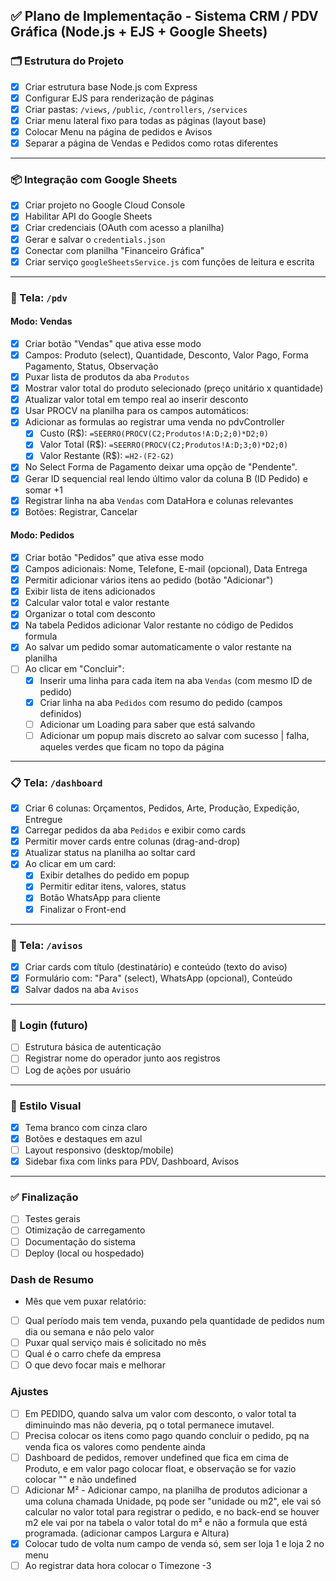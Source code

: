 ## ✅ Plano de Implementação - Sistema CRM / PDV Gráfica (Node.js + EJS + Google Sheets)

### 🗂️ Estrutura do Projeto

* [x] Criar estrutura base Node.js com Express
* [x] Configurar EJS para renderização de páginas
* [x] Criar pastas: `/views`, `/public`, `/controllers`, `/services`
* [x] Criar menu lateral fixo para todas as páginas (layout base)
* [x] Colocar Menu na página de pedidos e Avisos
* [x] Separar a página de Vendas e Pedidos como rotas diferentes

---

### 📦 Integração com Google Sheets

* [x] Criar projeto no Google Cloud Console
* [x] Habilitar API do Google Sheets
* [x] Criar credenciais (OAuth com acesso a planilha)
* [x] Gerar e salvar o `credentials.json`
* [x] Conectar com planilha "Financeiro Gráfica"
* [x] Criar serviço `googleSheetsService.js` com funções de leitura e escrita

---

### 🧾 Tela: `/pdv`

#### Modo: Vendas

* [x] Criar botão "Vendas" que ativa esse modo
* [x] Campos: Produto (select), Quantidade, Desconto, Valor Pago, Forma Pagamento, Status, Observação
* [x] Puxar lista de produtos da aba `Produtos`
* [x] Mostrar valor total do produto selecionado (preço unitário x quantidade)
* [x] Atualizar valor total em tempo real ao inserir desconto
* [x] Usar PROCV na planilha para os campos automáticos:
* [x] Adicionar as formulas ao registrar uma venda no pdvController
  * [x] Custo (R\$): `=SEERRO(PROCV(C2;Produtos!A:D;2;0)*D2;0)`
  * [x] Valor Total (R\$): `=SEERRO(PROCV(C2;Produtos!A:D;3;0)*D2;0)`
  * [x] Valor Restante (R\$): `=H2-(F2-G2)`
* [x] No Select Forma de Pagamento deixar uma opção de "Pendente".
* [x] Gerar ID sequencial real lendo último valor da coluna B (ID Pedido) e somar +1
* [x] Registrar linha na aba `Vendas` com DataHora e colunas relevantes
* [x] Botões: Registrar, Cancelar

#### Modo: Pedidos

* [x] Criar botão "Pedidos" que ativa esse modo
* [x] Campos adicionais: Nome, Telefone, E-mail (opcional), Data Entrega
* [x] Permitir adicionar vários itens ao pedido (botão "Adicionar")
* [x] Exibir lista de itens adicionados
* [x] Calcular valor total e valor restante
* [x] Organizar o total com desconto
* [x] Na tabela Pedidos adicionar Valor restante no código de Pedidos formula
* [x] Ao salvar um pedido somar automaticamente o valor restante na planilha
* [ ] Ao clicar em "Concluir":
  * [x] Inserir uma linha para cada item na aba `Vendas` (com mesmo ID de pedido)
  * [x] Criar linha na aba `Pedidos` com resumo do pedido (campos definidos)
  * [ ] Adicionar um Loading para saber que está salvando
  * [ ] Adicionar um popup mais discreto ao salvar com sucesso | falha, aqueles verdes que ficam no topo da página

---

### 📋 Tela: `/dashboard`

* [x] Criar 6 colunas: Orçamentos, Pedidos, Arte, Produção, Expedição, Entregue
* [x] Carregar pedidos da aba `Pedidos` e exibir como cards
* [x] Permitir mover cards entre colunas (drag-and-drop)
* [x] Atualizar status na planilha ao soltar card
* [x] Ao clicar em um card:
  * [x] Exibir detalhes do pedido em popup
  * [x] Permitir editar itens, valores, status
  * [x] Botão WhatsApp para cliente
  * [x] Finalizar o Front-end

---

### 📝 Tela: `/avisos`

* [x] Criar cards com título (destinatário) e conteúdo (texto do aviso)
* [x] Formulário com: "Para" (select), WhatsApp (opcional), Conteúdo
* [x] Salvar dados na aba `Avisos`

---

### 🔐 Login (futuro)

* [ ] Estrutura básica de autenticação
* [ ] Registrar nome do operador junto aos registros
* [ ] Log de ações por usuário

---

### 🎨 Estilo Visual

* [x] Tema branco com cinza claro
* [x] Botões e destaques em azul
* [ ] Layout responsivo (desktop/mobile)
* [x] Sidebar fixa com links para PDV, Dashboard, Avisos

---

### ✅ Finalização

* [ ] Testes gerais
* [ ] Otimização de carregamento
* [ ] Documentação do sistema
* [ ] Deploy (local ou hospedado)

### Dash de Resumo
* Mês que vem puxar relatório:
* [ ] Qual período mais tem venda, puxando pela quantidade de pedidos num dia ou semana e não pelo valor
* [ ] Puxar qual serviço mais é solicitado no mês
* [ ] Qual é o carro chefe da empresa
* [ ] O que devo focar mais e melhorar

### Ajustes
* [ ] Em PEDIDO, quando salva um valor com desconto, o valor total ta diminuindo mas não deveria, pq o total permanece imutavel.
* [ ] Precisa colocar os itens como pago quando concluir o pedido, pq na venda fica os valores como pendente ainda
* [ ] Dashboard de pedidos, remover undefined que fica em cima de Produto, e em valor pago colocar float, e observação se for vazio colocar "" e não undefined
* [ ] Adicionar M² - Adicionar campo, na planilha de produtos adicionar a uma coluna chamada Unidade, pq pode ser "unidade ou m2", ele vai só calcular no valor total para registrar o pedido, e no back-end se houver m2 ele vai por na tabela o valor total do m² e não a formula que está programada. (adicionar campos Largura e Altura)
* [x] Colocar tudo de volta num campo de venda só, sem ser loja 1 e loja 2 no menu
* [ ] Ao registrar data hora colocar o Timezone -3